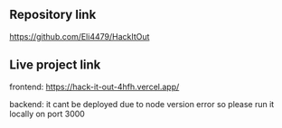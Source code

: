 ## Repository link

https://github.com/Eli4479/HackItOut

## Live project link

frontend:
https://hack-it-out-4hfh.vercel.app/

backend:
it cant be deployed due to node version error so please run it locally on port 3000
